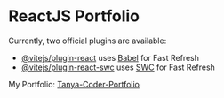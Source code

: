 # ReactJS Portfolio

Currently, two official plugins are available:

- [@vitejs/plugin-react](https://github.com/vitejs/vite-plugin-react/blob/main/packages/plugin-react/README.md) uses [Babel](https://babeljs.io/) for Fast Refresh
- [@vitejs/plugin-react-swc](https://github.com/vitejs/vite-plugin-react-swc) uses [SWC](https://swc.rs/) for Fast Refresh

My Portfolio: [Tanya-Coder-Portfolio]([https://tanya-coder-portfolio.vercel.app/](https://tanya-coder-portfolio-silk.vercel.app/))
